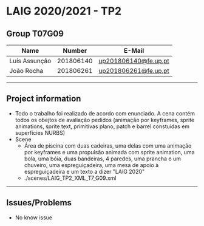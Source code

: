 # LAIG 2020/2021 - TP2

## Group T07G09
| Name             | Number    | E-Mail             |
| ---------------- | --------- | ------------------ |
| Luís Assunção    | 201806140 |up201806140@fe.up.pt|
| João Rocha       | 201806261 |up201806261@fe.up.pt|

----
## Project information

- Todo o trabalho foi realizado de acordo com enunciado. A cena contém todos os obejtos de avaliação pedidos (animação por keyframes, sprite animations, sprite text, primitivas plano, patch e barrel constuídas em superfícies NURBS)
- Scene
  - Área de piscina com duas cadeiras, uma delas com uma animação por keyframes e uma propulsão animada com sprite animation, uma bola, uma bóia, duas bandeiras, 4 paredes, uma prancha e um chuveiro, uma espreguiçadeira, uma mesa de apoio à espreguiçadeira e um texto a dizer "LAIG 2020"
  - ./scenes/LAIG_TP2_XML_T7_G09.xml
----
## Issues/Problems

- No know issue
